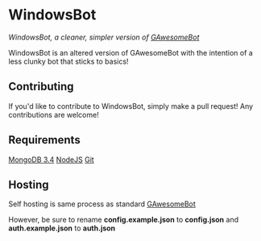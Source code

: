 # WindowsBot

*WindowsBot, a cleaner, simpler version of [GAwesomeBot](https://bot.gilbertgobbels.xyz)*

WindowsBot is an altered version of GAwesomeBot with the intention of a less clunky bot that sticks to basics!

## Contributing
If you'd like to contribute to WindowsBot, simply make a pull request! Any contributions are welcome!

## Requirements
[MongoDB 3.4](http://downloads.mongodb.org/win32/mongodb-win32-x86_64-2008plus-ssl-v3.4-latest-signed.msi)
[NodeJS](https://nodejs.org)
[Git](https://git-scm.com)

## Hosting
Self hosting is same process as standard [GAwesomeBot](https://github.com/GilbertGobbels/GAwesomeBot/wiki/Self-Hosting)

However, be sure to rename **config.example.json** to **config.json** and **auth.example.json** to **auth.json**
